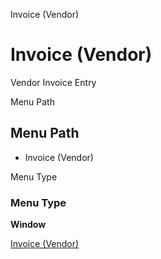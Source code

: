 
Invoice (Vendor)
# Invoice (Vendor)


Vendor Invoice Entry

Menu Path
## Menu Path



- Invoice (Vendor)

Menu Type
### Menu Type

**Window**


[Invoice (Vendor)](../../window-invoice-vendor.md)